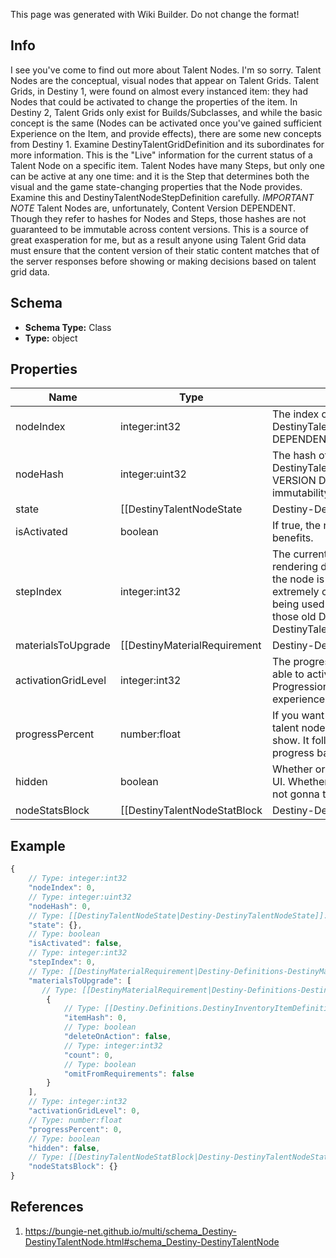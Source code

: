 <span class="wiki-builder">This page was generated with Wiki Builder. Do not change the format!</span>

## Info
I see you've come to find out more about Talent Nodes. I'm so sorry. Talent Nodes are the conceptual, visual nodes that appear on Talent Grids. Talent Grids, in Destiny 1, were found on almost every instanced item: they had Nodes that could be activated to change the properties of the item. In Destiny 2, Talent Grids only exist for Builds/Subclasses, and while the basic concept is the same (Nodes can be activated once you've gained sufficient Experience on the Item, and provide effects), there are some new concepts from Destiny 1. Examine DestinyTalentGridDefinition and its subordinates for more information. This is the &quot;Live&quot; information for the current status of a Talent Node on a specific item. Talent Nodes have many Steps, but only one can be active at any one time: and it is the Step that determines both the visual and the game state-changing properties that the Node provides. Examine this and DestinyTalentNodeStepDefinition carefully. *IMPORTANT NOTE* Talent Nodes are, unfortunately, Content Version DEPENDENT. Though they refer to hashes for Nodes and Steps, those hashes are not guaranteed to be immutable across content versions. This is a source of great exasperation for me, but as a result anyone using Talent Grid data must ensure that the content version of their static content matches that of the server responses before showing or making decisions based on talent grid data.

## Schema
* **Schema Type:** Class
* **Type:** object

## Properties
Name | Type | Description
---- | ---- | -----------
nodeIndex | integer:int32 | The index of the Talent Node being referred to (an index into DestinyTalentGridDefinition.nodes[]). CONTENT VERSION DEPENDENT.
nodeHash | integer:uint32 | The hash of the Talent Node being referred to (in DestinyTalentGridDefinition.nodes). Deceptively CONTENT VERSION DEPENDENT. We have no guarantee of the hash's immutability between content versions.
state | [[DestinyTalentNodeState|Destiny-DestinyTalentNodeState]]:Enum | An DestinyTalentNodeState enum value indicating the node's state: whether it can be activated or swapped, and why not if neither can be performed.
isActivated | boolean | If true, the node is activated: it's current step then provides its benefits.
stepIndex | integer:int32 | The currently relevant Step for the node. It is this step that has rendering data for the node and the benefits that are provided if the node is activated. (the actual rules for benefits provided are extremely complicated in theory, but with how Talent Grids are being used in Destiny 2 you don't have to worry about a lot of those old Destiny 1 rules.) This is an index into: DestinyTalentGridDefinition.nodes[nodeIndex].steps[stepIndex]
materialsToUpgrade | [[DestinyMaterialRequirement|Destiny-Definitions-DestinyMaterialRequirement]]:Definition[] | If the node has material requirements to be activated, this is the list of those requirements.
activationGridLevel | integer:int32 | The progression level required on the Talent Grid in order to be able to activate this talent node. Talent Grids have their own Progression - similar to Character Level, but in this case it is experience related to the item itself.
progressPercent | number:float | If you want to show a progress bar or circle for how close this talent node is to being activate-able, this is the percentage to show. It follows the node's underlying rules about when the progress bar should first show up, and when it should be filled.
hidden | boolean | Whether or not the talent node is actually visible in the game's UI. Whether you want to show it in your own UI is up to you! I'm not gonna tell you who to sock it to.
nodeStatsBlock | [[DestinyTalentNodeStatBlock|Destiny-DestinyTalentNodeStatBlock]] | This property has some history. A talent grid can provide stats on both the item it's related to and the character equipping the item. This returns data about those stat bonuses.

## Example
```javascript
{
    // Type: integer:int32
    "nodeIndex": 0,
    // Type: integer:uint32
    "nodeHash": 0,
    // Type: [[DestinyTalentNodeState|Destiny-DestinyTalentNodeState]]:Enum
    "state": {},
    // Type: boolean
    "isActivated": false,
    // Type: integer:int32
    "stepIndex": 0,
    // Type: [[DestinyMaterialRequirement|Destiny-Definitions-DestinyMaterialRequirement]]:Definition[]
    "materialsToUpgrade": [
       // Type: [[DestinyMaterialRequirement|Destiny-Definitions-DestinyMaterialRequirement]]:Definition
        {
            // Type: [[Destiny.Definitions.DestinyInventoryItemDefinition|Destiny-Definitions-DestinyInventoryItemDefinition]]:integer:uint32
            "itemHash": 0,
            // Type: boolean
            "deleteOnAction": false,
            // Type: integer:int32
            "count": 0,
            // Type: boolean
            "omitFromRequirements": false
        }
    ],
    // Type: integer:int32
    "activationGridLevel": 0,
    // Type: number:float
    "progressPercent": 0,
    // Type: boolean
    "hidden": false,
    // Type: [[DestinyTalentNodeStatBlock|Destiny-DestinyTalentNodeStatBlock]]
    "nodeStatsBlock": {}
}

```

## References
1. https://bungie-net.github.io/multi/schema_Destiny-DestinyTalentNode.html#schema_Destiny-DestinyTalentNode
